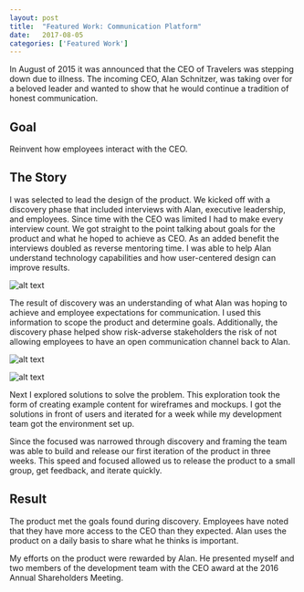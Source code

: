 ```yaml
---
layout: post
title:  "Featured Work: Communication Platform"
date:   2017-08-05
categories: ['Featured Work']
---
```

In August of 2015 it was announced that the CEO of Travelers was stepping down due to illness. The incoming CEO, Alan Schnitzer, was taking over for a beloved leader and wanted to show that he would continue a tradition of honest communication.

## Goal

Reinvent how employees interact with the CEO.

## The Story

I was selected to lead the design of the product. We kicked off with a discovery phase that included interviews with Alan, executive leadership, and employees. Since time with the CEO was limited I had to make every interview count. We got straight to the point talking about goals for the product and what he hoped to achieve as CEO. As an added benefit the interviews doubled as reverse mentoring time. I was able to help Alan understand technology capabilities and how user-centered design can improve results.

![alt text](http://images.benjaminjoyce.com/personas.jpg "Illustration of the personas created after discovery")

The result of discovery was an understanding of what Alan was hoping to achieve and employee expectations for communication. I used this information to scope the product and determine goals. Additionally, the discovery phase helped show risk-adverse stakeholders the risk of not allowing employees to have an open communication channel back to Alan.

![alt text](http://images.benjaminjoyce.com/axure.png "Wireframes of the project")

![alt text](http://images.benjaminjoyce.com/usertest.jpg "A user testing the prototype")

Next I explored solutions to solve the problem. This exploration took the form of creating example content for wireframes and mockups. I got the solutions in front of users and iterated for a week while my development team got the environment set up.

Since the focused was narrowed through discovery and framing the team was able to build and release our first iteration of the product in three weeks. This speed and focused allowed us to release the product to a small group, get feedback, and iterate quickly.

## Result

The product met the goals found during discovery. Employees have noted that they have more access to the CEO than they expected. Alan uses the product on a daily basis to share what he thinks is important.

My efforts on the product were rewarded by Alan. He presented myself and two members of the development team with the CEO award at the 2016 Annual Shareholders Meeting.
